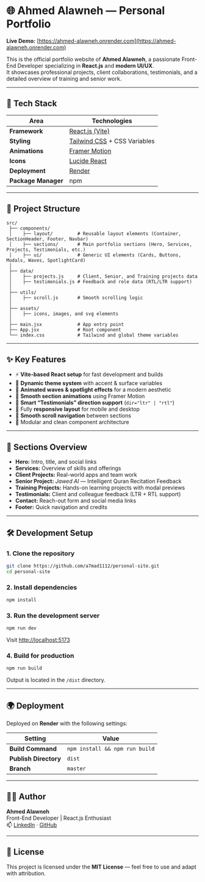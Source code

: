 # 🌐 Ahmed Alawneh — Personal Portfolio

**Live Demo:** [https://ahmed-alawneh.onrender.com](https://ahmed-alawneh.onrender.com)

This is the official portfolio website of **Ahmed Alawneh**, a passionate Front-End Developer specializing in **React.js** and **modern UI/UX**.  
It showcases professional projects, client collaborations, testimonials, and a detailed overview of training and senior work.

---

## 🚀 Tech Stack

| Area | Technologies |
|------|---------------|
| **Framework** | [React.js (Vite)](https://vitejs.dev/) |
| **Styling** | [Tailwind CSS](https://tailwindcss.com/) + CSS Variables |
| **Animations** | [Framer Motion](https://www.framer.com/motion/) |
| **Icons** | [Lucide React](https://lucide.dev/) |
| **Deployment** | [Render](https://render.com/) |
| **Package Manager** | npm |

---

## 📁 Project Structure

```
src/
 ├── components/
 │    ├── layout/         # Reusable layout elements (Container, SectionHeader, Footer, Navbar)
 │    ├── sections/       # Main portfolio sections (Hero, Services, Projects, Testimonials, etc.)
 │    ├── ui/             # Generic UI elements (Cards, Buttons, Modals, Waves, SpotlightCard)
 │
 ├── data/
 │    ├── projects.js     # Client, Senior, and Training projects data
 │    ├── testimonials.js # Feedback and role data (RTL/LTR support)
 │
 ├── utils/
 │    ├── scroll.js       # Smooth scrolling logic
 │
 ├── assets/
 │    ├── icons, images, and svg elements
 │
 ├── main.jsx             # App entry point
 ├── App.jsx              # Root component
 └── index.css            # Tailwind and global theme variables
```

---

## ✨ Key Features

- ⚡ **Vite-based React setup** for fast development and builds  
- 🎨 **Dynamic theme system** with accent & surface variables  
- 🌊 **Animated waves & spotlight effects** for a modern aesthetic  
- 🎥 **Smooth section animations** using Framer Motion  
- 🧠 **Smart “Testimonials” direction support** (`dir="ltr" | "rtl"`)  
- 📱 Fully **responsive layout** for mobile and desktop  
- 🔗 **Smooth scroll navigation** between sections  
- 📂 Modular and clean component architecture  

---

## 🧩 Sections Overview

- **Hero:** Intro, title, and social links  
- **Services:** Overview of skills and offerings  
- **Client Projects:** Real-world apps and team work  
- **Senior Project:** *Jawed AI* — Intelligent Quran Recitation Feedback  
- **Training Projects:** Hands-on learning projects with modal previews  
- **Testimonials:** Client and colleague feedback (LTR + RTL support)  
- **Contact:** Reach-out form and social media links  
- **Footer:** Quick navigation and credits  

---

## 🛠️ Development Setup

### 1. Clone the repository
```bash
git clone https://github.com/a7mad1112/personal-site.git
cd personal-site
```

### 2. Install dependencies
```bash
npm install
```

### 3. Run the development server
```bash
npm run dev
```
Visit [http://localhost:5173](http://localhost:5173)

### 4. Build for production
```bash
npm run build
```
Output is located in the `/dist` directory.

---

## 🌍 Deployment

Deployed on **Render** with the following settings:

| Setting | Value |
|----------|--------|
| **Build Command** | `npm install && npm run build` |
| **Publish Directory** | `dist` |
| **Branch** | `master` |

---

## 🧑‍💻 Author

**Ahmed Alawneh**  
Front-End Developer | React.js Enthusiast  
📫 [LinkedIn](https://www.linkedin.com/in/ahmedalalawneh/) · [GitHub](https://github.com/a7mad1112)

---

## 📜 License
This project is licensed under the **MIT License** — feel free to use and adapt with attribution.
